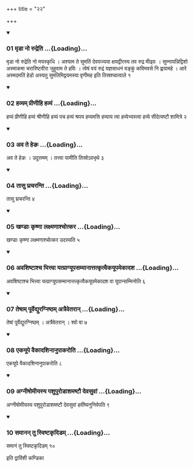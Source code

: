 +++
title = "२२"

+++

<div class="js_include" includetitle="true" newlevelforh1="3" unfilled="" url="/vedAH_yajuH/taittirIyam/sUtram/ApastambaH/shrautam/vishvAsa-prastutiH/17/22/01_mRDA_no_rudreti.md">
<details open><summary><h3>01 मृडा नो रुद्रेति ...{Loading}...</h3></summary>

मृडा नो रुद्रेति नो मयस्कृधि । अश्याम ते सुमतिं देवयज्यया क्षयद्वीरस्य तव रुद्र मीढ्वः । सुम्नायन्निद्विशो अस्माकमा चरारिष्टवीरा जुहुवाम ते हविः । त्वेषं वयं रुद्रं यज्ञसाधनं वङ्कुं कविमवसे नि ह्वयामहे । आरे अस्मदमतिं हेडो अस्यतु सुमतिमिद्वयमस्या वृणीमह इति तिस्रश्चात्वाले १
</details>
</div>


<div class="js_include" includetitle="true" newlevelforh1="3" unfilled="" url="/vedAH_yajuH/taittirIyam/sUtram/ApastambaH/shrautam/vishvAsa-prastutiH/17/22/02_havyam_prINIhi_havyaM.md">
<details open><summary><h3>02 हव्यम् प्रीणीहि हव्यं ...{Loading}...</h3></summary>

हव्यं प्रीणीहि हव्यं श्रीणीहि हव्यं पच हव्यं श्रपय हव्यमसि हव्याय त्वा हव्येभ्यस्त्वा हव्ये सीदेत्यष्टौ शामित्रे २
</details>
</div>


<div class="js_include" includetitle="true" newlevelforh1="3" unfilled="" url="/vedAH_yajuH/taittirIyam/sUtram/ApastambaH/shrautam/vishvAsa-prastutiH/17/22/03_ava_te_he~NaH.md">
<details open><summary><h3>03 अव ते हेङः ...{Loading}...</h3></summary>

अव ते हेङः । उदुत्तमम् । तत्त्वा यामीति तिस्रोऽवभृथे ३
</details>
</div>


<div class="js_include" includetitle="true" newlevelforh1="3" unfilled="" url="/vedAH_yajuH/taittirIyam/sUtram/ApastambaH/shrautam/vishvAsa-prastutiH/17/22/04_tAsu_ghracharanti.md">
<details open><summary><h3>04 तासु घ्रचरन्ति ...{Loading}...</h3></summary>

तासु घ्रचरन्ति ४
</details>
</div>


<div class="js_include" includetitle="true" newlevelforh1="3" unfilled="" url="/vedAH_yajuH/taittirIyam/sUtram/ApastambaH/shrautam/vishvAsa-prastutiH/17/22/05_khaNDAH_kRShNA_laxmaNAshchotkara.md">
<details open><summary><h3>05 खण्डाः कृष्णा लक्ष्मणाश्चोत्कर ...{Loading}...</h3></summary>

खण्डाः कृष्णा लक्ष्मणाश्चोत्कर उदस्यति ५
</details>
</div>


<div class="js_include" includetitle="true" newlevelforh1="3" unfilled="" url="/vedAH_yajuH/taittirIyam/sUtram/ApastambaH/shrautam/vishvAsa-prastutiH/17/22/06_avashiShTAshcha_bhittvA_yatprAgyUpasammAnAttatkRtvaikayUpamekAdasha.md">
<details open><summary><h3>06 अवशिष्टाश्च भित्त्वा यत्प्राग्यूपसम्मानात्तत्कृत्वैकयूपमेकादश ...{Loading}...</h3></summary>

अवशिष्टाश्च भित्त्वा यत्प्राग्यूपसम्मानात्तत्कृत्वैकयूपमेकादश वा यूपान्सम्मिनोति ६
</details>
</div>


<div class="js_include" includetitle="true" newlevelforh1="3" unfilled="" url="/vedAH_yajuH/taittirIyam/sUtram/ApastambaH/shrautam/vishvAsa-prastutiH/17/22/07_teShAm_pUrvedyuragniShTham_atraivetarAn.md">
<details open><summary><h3>07 तेषाम् पूर्वेद्युरग्निष्ठम् अत्रैवेतरान् ...{Loading}...</h3></summary>

तेषां पूर्वेद्युरग्निष्ठम् । अत्रैवेतरान् । श्वो वा ७
</details>
</div>


<div class="js_include" includetitle="true" newlevelforh1="3" unfilled="" url="/vedAH_yajuH/taittirIyam/sUtram/ApastambaH/shrautam/vishvAsa-prastutiH/17/22/08_ekayUpe_vaikAdashinAnupAkaroti.md">
<details open><summary><h3>08 एकयूपे वैकादशिनानुपाकरोति ...{Loading}...</h3></summary>

एकयूपे वैकादशिनानुपाकरोति ८
</details>
</div>


<div class="js_include" includetitle="true" newlevelforh1="3" unfilled="" url="/vedAH_yajuH/taittirIyam/sUtram/ApastambaH/shrautam/vishvAsa-prastutiH/17/22/09_agnIShomIyasya_pashupuroDAshamaShTau_devasuvAM.md">
<details open><summary><h3>09 अग्नीषोमीयस्य पशुपुरोडाशमष्टौ देवसुवां ...{Loading}...</h3></summary>

अग्नीषोमीयस्य पशुपुरोडाशमष्टौ देवसुवां हवींष्यनुनिर्वपति ९
</details>
</div>


<div class="js_include" includetitle="true" newlevelforh1="3" unfilled="" url="/vedAH_yajuH/taittirIyam/sUtram/ApastambaH/shrautam/vishvAsa-prastutiH/17/22/10_samAnan_tu_sviShTakRdiDam.md">
<details open><summary><h3>10 समानन् तु स्विष्टकृदिडम् ...{Loading}...</h3></summary>

समानं तु स्विष्टकृदिडम् १०
</details>
</div>



  
इति द्वाविंशी कण्डिका 

